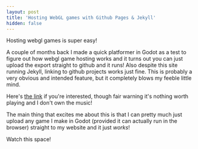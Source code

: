 ```yaml
---
layout: post
title: 'Hosting WebGL games with Github Pages & Jekyll'
hidden: false
---
```


Hosting webgl games is super easy!

<!--more-->

A couple of months back I made a quick platformer in Godot as a test to figure out how webgl game hosting works and it turns out you can just upload the export straight to github and it runs! Also despite this site running Jekyll, linking to github projects works just fine. This is probably a very obvious and intended feature, but it completely blows my feeble little mind.

Here's [the link](https://woofz.one/webgl-test) if you're interested, though fair warning it's nothing worth playing and I don't own the music!

The main thing that excites me about this is that I can pretty much just upload any game I make in Godot (provided it can actually run in the browser) straight to my website and it just *works*!

Watch this space!